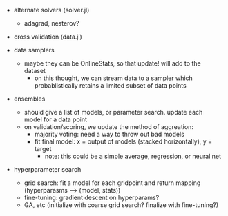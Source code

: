 - alternate solvers (solver.jl)
  - adagrad, nesterov?

- cross validation (data.jl)

- data samplers
  - maybe they can be OnlineStats, so that update! will add to the dataset
    - on this thought, we can stream data to a sampler which probablistically retains a limited subset of data points

- ensembles
  - should give a list of models, or parameter search.  update each model for a data point
  - on validation/scoring, we update the method of aggreation:
    - majority voting: need a way to throw out bad models
    - fit final model:  x = output of models (stacked horizontally), y = target
      - note: this could be a simple average, regression, or neural net

- hyperparameter search
  - grid search: fit a model for each gridpoint and return mapping (hyperparasms --> (model, stats))
  - fine-tuning: gradient descent on hyperparams?
  - GA, etc (initialize with coarse grid search? finalize with fine-tuning?)
